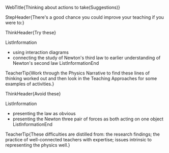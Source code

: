 WebTitle{Thinking about actions to take(Suggestions)}

StepHeader{There's a good chance you could improve your teaching if you were to:}

ThinkHeader{Try these}

ListInformation
- using interaction diagrams
- connecting the study of Newton's third law to earlier understanding of Newton's second law
ListInformationEnd

TeacherTip{Work through the Physics Narrative to find these lines of thinking worked out and then look in the Teaching Approaches for some examples of activities.}

ThinkHeader{Avoid these}

ListInformation
- presenting the law as obvious
- presenting the Newton three pair of forces as both acting on one object
ListInformationEnd

TeacherTip{These difficulties are distilled from: the research findings; the practice of well-connected teachers with expertise; issues intrinsic to representing the physics well.}

